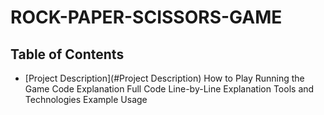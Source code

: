 # ROCK-PAPER-SCISSORS-GAME

## Table of Contents
- [Project Description](#Project Description)
How to Play
Running the Game
Code Explanation
Full Code
Line-by-Line Explanation
Tools and Technologies
Example Usage
